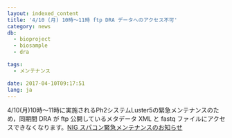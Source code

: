 ```yaml
---
layout: indexed_content
title: '4/10 (月) 10時～11時 ftp DRA データへのアクセス不可'
category: news
db:
  - bioproject
  - biosample
  - dra

tags:
  - メンテナンス

date: 2017-04-10T09:17:51
lang: ja
---
```


<p>4/10(月)10時～11時に実施されるPh2システムLuster5の緊急メンテナンスのため，同期間 DRA が ftp 公開しているメタデータ XML と fastq ファイルにアクセスできなくなります。<a href="https://twitter.com/nig_scinfo/status/850298542388162560">NIG スパコン緊急メンテナンスのお知らせ</a></p>
